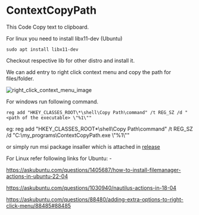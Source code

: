 # ContextCopyPath
This Code Copy text to clipboard.

For linux you need to install libx11-dev (Ubuntu)
```
sudo apt install libx11-dev
```
Checkout respective lib for other distro and install it.

We can add entry to right click context menu and copy the path for files/folder.

![right_click_context_menu_image](https://github.com/san-gg/ContextMenuCopyPath/assets/96869607/fea140d5-be5f-4057-81c5-fcae5d9e322e)

For windows run following command.
```
reg add "HKEY_CLASSES_ROOT\*\shell\Copy Path\command" /t REG_SZ /d "<path of the executable> \"%1\""
```
eg: reg add "HKEY_CLASSES_ROOT\*\shell\Copy Path\command" /t REG_SZ /d "C:\my_programs\ContextCopyPath.exe \\"%1\\""

or simply run msi package insaller which is attached in [release](https://github.com/san-gg/ContextMenuCopyPath/releases/tag/v1.0)

For Linux refer following links for Ubuntu: -

https://askubuntu.com/questions/1405687/how-to-install-filemanager-actions-in-ubuntu-22-04

https://askubuntu.com/questions/1030940/nautilus-actions-in-18-04

https://askubuntu.com/questions/88480/adding-extra-options-to-right-click-menu/88485#88485
